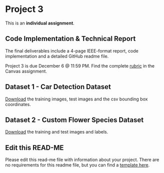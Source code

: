 # Project 3

This is an **individual assignment**.

## Code Implementation & Technical Report

The final deliverables include a 4-page IEEE-format report, code implementation and a detailed GitHub readme file.

Project 3 is due December 6 @ 11:59 PM. Find the complete [rubric](https://ufl.instructure.com/courses/479519/assignments/5884806) in the Canvas assignment.

## Dataset 1 -  Car Detection Dataset

[Download](https://ufl.instructure.com/files/82943015/download?download_frd=1) the training images, test images and the csv bounding box coordinates.

## Dataset 2 - Custom Flower Species Dataset

[Download](https://ufl.instructure.com/files/82943306/download?download_frd=1) the training and test images and labels.

## Edit this READ-ME

Please edit this read-me file with information about your project. There are no requirements for this readme file, but you can find a [template here](https://github.com/catiaspsilva/README-template).
